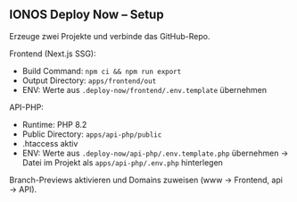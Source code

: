 ## IONOS Deploy Now – Setup

Erzeuge zwei Projekte und verbinde das GitHub-Repo.

Frontend (Next.js SSG):
- Build Command: `npm ci && npm run export`
- Output Directory: `apps/frontend/out`
- ENV: Werte aus `.deploy-now/frontend/.env.template` übernehmen

API-PHP:
- Runtime: PHP 8.2
- Public Directory: `apps/api-php/public`
- .htaccess aktiv
- ENV: Werte aus `.deploy-now/api-php/.env.template.php` übernehmen → Datei im Projekt als `apps/api-php/.env.php` hinterlegen

Branch-Previews aktivieren und Domains zuweisen (www → Frontend, api → API).
